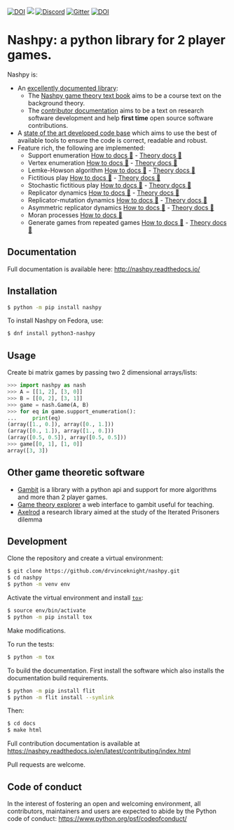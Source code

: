 [![DOI](https://zenodo.org/badge/DOI/10.5281/zenodo.596758.svg)](https://doi.org/10.5281/zenodo.596758)
![](https://github.com/drvinceknight/Nashpy/workflows/CI/badge.svg)
[![Discord](https://img.shields.io/discord/753185848337367060?label=Discord)](https://discord.gg/wZsv6s8TTB)
[![Gitter](https://badges.gitter.im/drvinceknight/Nashpy.svg)](https://gitter.im/drvinceknight/Nashpy?utm_source=badge&utm_medium=badge&utm_campaign=pr-badge)
[![DOI](http://joss.theoj.org/papers/10.21105/joss.00904/status.svg)](https://doi.org/10.21105/joss.00904)

# Nashpy: a python library for 2 player games.

Nashpy is:

- An [excellently documented library](https://nashpy.readthedocs.io/en/stable/):
  - The [Nashpy game theory text book](https://nashpy.readthedocs.io/en/stable/text-book/index.html) aims
    to be a course text on the background theory.
  - The [contributor
    documentation](https://nashpy.readthedocs.io/en/stable/contributing/index.html)
    aims to be a text on research software development and help **first time** open
    source software contributions.
- A [state of the art developed code
  base](https://nashpy.readthedocs.io/en/stable/contributing/index.html) which
  aims to use the best of available tools to ensure the code is correct,
  readable and robust.
- Feature rich, the following are implemented:
  - Support enumeration [How to docs 🐍](https://nashpy.readthedocs.io/en/stable/how-to/solve-with-support-enumeration.html) - [Theory docs 📘](https://nashpy.readthedocs.io/en/stable/text-book/support-enumeration.html)
  - Vertex enumeration [How to docs 🐍](https://nashpy.readthedocs.io/en/stable/how-to/solve-with-vertex-enumeration.html) - [Theory docs 📘](https://nashpy.readthedocs.io/en/stable/text-book/vertex-enumeration.html)
  - Lemke-Howson algorithm [How to docs 🐍](https://nashpy.readthedocs.io/en/stable/how-to/solve-with-lemke-howson.html) - [Theory docs 📘](https://nashpy.readthedocs.io/en/stable/text-book/lemke-howson.html)
  - Fictitious play [How to docs 🐍](https://nashpy.readthedocs.io/en/stable/how-to/use-fictitious-play.html) - [Theory docs 📘](https://nashpy.readthedocs.io/en/stable/text-book/fictitious-play.html)
  - Stochastic fictitious play [How to docs 🐍](https://nashpy.readthedocs.io/en/stable/how-to/use-stochastic-fictitious-play.html) - [Theory docs 📘](https://nashpy.readthedocs.io/en/stable/text-book/stochastic-fictitious-play.html)
  - Replicator dynamics [How to docs 🐍](https://nashpy.readthedocs.io/en/stable/how-to/use-replicator-dynamics.html) - [Theory docs 📘](https://nashpy.readthedocs.io/en/stable/text-book/replicator-dynamics.html)
  - Replicator-mutation dynamics [How to docs 🐍](https://nashpy.readthedocs.io/en/stable/how-to/use-replicator-dynamics-with-mutation.html) - [Theory docs 📘](https://nashpy.readthedocs.io/en/stable/text-book/replicator-dynamics.html#the-replicator-mutation-dynamics-equation)
  - Asymmetric replicator dynamics [How to docs 🐍](https://nashpy.readthedocs.io/en/stable/how-to/use-asymmetric-replicator-dynamics.html) - [Theory docs 📘](https://nashpy.readthedocs.io/en/stable/text-book/asymmetric-replicator-dynamics.html)
  - Moran processes [How to docs 🐍](https://nashpy.readthedocs.io/en/stable/how-to/use-moran-processes.html)
  - Generate games from repeated games [How to docs 🐍](https://nashpy.readthedocs.io/en/stable/how-to/obtain-a-repeated-game.html) - [Theory docs 📘](https://nashpy.readthedocs.io/en/stable/text-book/repeated-games.html)

## Documentation

Full documentation is available here: http://nashpy.readthedocs.io/

## Installation

```bash
$ python -m pip install nashpy
```

To install Nashpy on Fedora, use:

```sh
$ dnf install python3-nashpy
```

## Usage

<!--alex ignore bi-->

Create bi matrix games by passing two 2 dimensional arrays/lists:

```python
>>> import nashpy as nash
>>> A = [[1, 2], [3, 0]]
>>> B = [[0, 2], [3, 1]]
>>> game = nash.Game(A, B)
>>> for eq in game.support_enumeration():
...     print(eq)
(array([1., 0.]), array([0., 1.]))
(array([0., 1.]), array([1., 0.]))
(array([0.5, 0.5]), array([0.5, 0.5]))
>>> game[[0, 1], [1, 0]]
array([3, 3])

```

## Other game theoretic software

- [Gambit](http://www.gambit-project.org/) is a library with a python api and
  support for more algorithms and more than 2 player games.
- [Game theory explorer](http://gte.csc.liv.ac.uk/index/) a web interface to
  gambit useful for teaching.
- [Axelrod](http://axelrod.readthedocs.io/en/stable/) a research library aimed
  at the study of the Iterated Prisoners dilemma

## Development

Clone the repository and create a virtual environment:

```bash
$ git clone https://github.com/drvinceknight/nashpy.git
$ cd nashpy
$ python -m venv env

```

Activate the virtual environment and install [`tox`](https://tox.readthedocs.io/en/latest/):

```bash
$ source env/bin/activate
$ python -m pip install tox

```

Make modifications.

To run the tests:

```bash
$ python -m tox

```

To build the documentation. First install the software which also installs the
documentation build requirements.

```bash
$ python -m pip install flit
$ python -m flit install --symlink
```

Then:

```bash
$ cd docs
$ make html
```

Full contribution documentation is available at
https://nashpy.readthedocs.io/en/latest/contributing/index.html

Pull requests are welcome.

## Code of conduct

In the interest of fostering an open and welcoming environment, all
contributors, maintainers and users are expected to abide by the Python code of
conduct: https://www.python.org/psf/codeofconduct/
